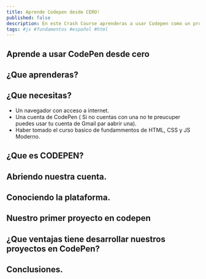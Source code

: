 ```yaml
---
title: Aprende Codepen desde CERO!
published: false
description: En este Crash Course aprenderas a usar Codepen como un pro.
tags: #js #fundamentos #español #html
---
```


## Aprende a usar CodePen desde cero
## ¿Que aprenderas?

## ¿Que necesitas?
* Un navegador con acceso a internet.
* Una cuenta de CodePen ( Si no cuentas con una no te preucuper puedes usar tu cuenta de Gmail par aabrir una).
* Haber tomado el curso basico de fundammentos de HTML, CSS y JS Moderno.

## ¿Que es CODEPEN?

## Abriendo nuestra cuenta.

## Conociendo la plataforma.

## Nuestro primer proyecto en codepen

## ¿Que ventajas tiene desarrollar nuestros proyectos en CodePen?

## Conclusiones. 

